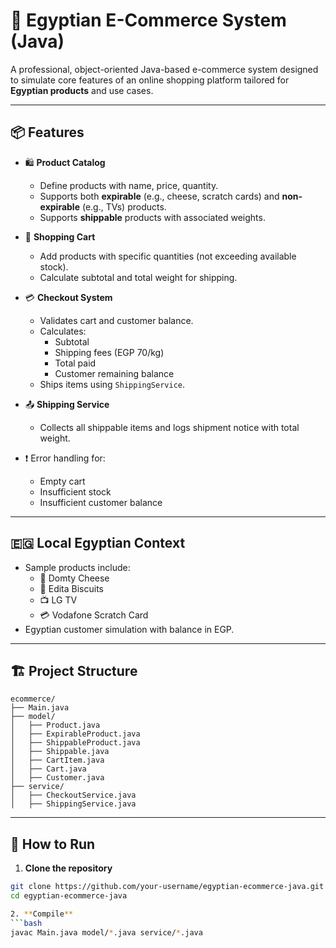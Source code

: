 # 🛒 Egyptian E-Commerce System (Java)

A professional, object-oriented Java-based e-commerce system designed to simulate core features of an online shopping platform tailored for **Egyptian products** and use cases.

---

## 📦 Features

- 🛍️ **Product Catalog**
  - Define products with name, price, quantity.
  - Supports both **expirable** (e.g., cheese, scratch cards) and **non-expirable** (e.g., TVs) products.
  - Supports **shippable** products with associated weights.

- 🛒 **Shopping Cart**
  - Add products with specific quantities (not exceeding available stock).
  - Calculate subtotal and total weight for shipping.

- 💳 **Checkout System**
  - Validates cart and customer balance.
  - Calculates:
    - Subtotal
    - Shipping fees (EGP 70/kg)
    - Total paid
    - Customer remaining balance
  - Ships items using `ShippingService`.

- 📤 **Shipping Service**
  - Collects all shippable items and logs shipment notice with total weight.

- ❗ Error handling for:
  - Empty cart
  - Insufficient stock
  - Insufficient customer balance

---

## 🇪🇬 Local Egyptian Context

- Sample products include:
  - 🧀 Domty Cheese
  - 🍪 Edita Biscuits
  - 📺 LG TV
  - 💳 Vodafone Scratch Card
- Egyptian customer simulation with balance in EGP.

---

## 🏗️ Project Structure

```text
ecommerce/
├── Main.java
├── model/
│   ├── Product.java
│   ├── ExpirableProduct.java
│   ├── ShippableProduct.java
│   ├── Shippable.java
│   ├── CartItem.java
│   ├── Cart.java
│   ├── Customer.java
├── service/
│   ├── CheckoutService.java
│   ├── ShippingService.java
```
---

## 🚀 How to Run

1. **Clone the repository**

```bash
git clone https://github.com/your-username/egyptian-ecommerce-java.git
cd egyptian-ecommerce-java

2. **Compile**
```bash
javac Main.java model/*.java service/*.java


